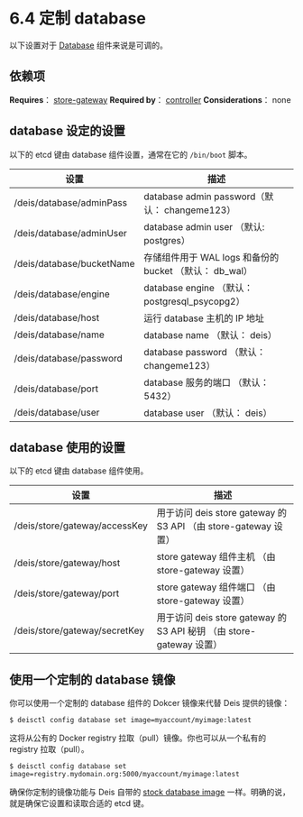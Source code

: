 # 6.4 定制 database

以下设置对于 [Database][1] 组件来说是可调的。


## 依赖项

**Requires**： [store-gateway][2]
**Required by**： [controller][3]
**Considerations**： none

## database 设定的设置

以下的 etcd 键由 database 组件设置，通常在它的 `/bin/boot` 脚本。

设置|描述
--|--
/deis/database/adminPass|database admin password（默认： changeme123）
/deis/database/adminUser|database admin user （默认: postgres）
/deis/database/bucketName|存储组件用于 WAL logs 和备份的 bucket （默认： db_wal）
/deis/database/engine|database engine （默认： postgresql_psycopg2）
/deis/database/host|运行 database 主机的 IP 地址
/deis/database/name|database name （默认： deis）
/deis/database/password|database password （默认： changeme123）
/deis/database/port|database 服务的端口 （默认： 5432）
/deis/database/user|database user （默认： deis）

## database 使用的设置

以下的 etcd 键由 database 组件使用。

设置|描述
--|--
/deis/store/gateway/accessKey|用于访问 deis store gateway 的 S3 API （由 store-gateway 设置）
/deis/store/gateway/host|store gateway 组件主机 （由 store-gateway 设置）
/deis/store/gateway/port|store gateway 组件端口 （由 store-gateway 设置）
/deis/store/gateway/secretKey|用于访问 deis store gateway 的 S3 API 秘钥 （由 store-gateway 设置）


## 使用一个定制的 database 镜像

你可以使用一个定制的 database 组件的 Dokcer 镜像来代替 Deis 提供的镜像：

```
$ deisctl config database set image=myaccount/myimage:latest
```

这将从公有的 Docker registry 拉取（pull）镜像。你也可以从一个私有的 registry 拉取（pull）。

```
$ deisctl config database set image=registry.mydomain.org:5000/myaccount/myimage:latest
```

确保你定制的镜像功能与 Deis 自带的 [stock database image][4] 一样。明确的说，就是确保它设置和读取合适的 etcd 键。


  [1]: http://docs.deis.io/en/latest/understanding_deis/components/#database
  [2]: http://docs.deis.io/en/latest/customizing_deis/store_gateway_settings/#store-gateway-settings
  [3]: http://docs.deis.io/en/latest/customizing_deis/controller_settings/#controller-settings
  [4]: https://github.com/deis/deis/tree/master/database